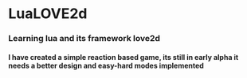 # LuaLOVE2d



### Learning lua and its framework love2d

#### I have created a simple reaction based game, its still in early alpha it needs a better design and easy-hard modes implemented
